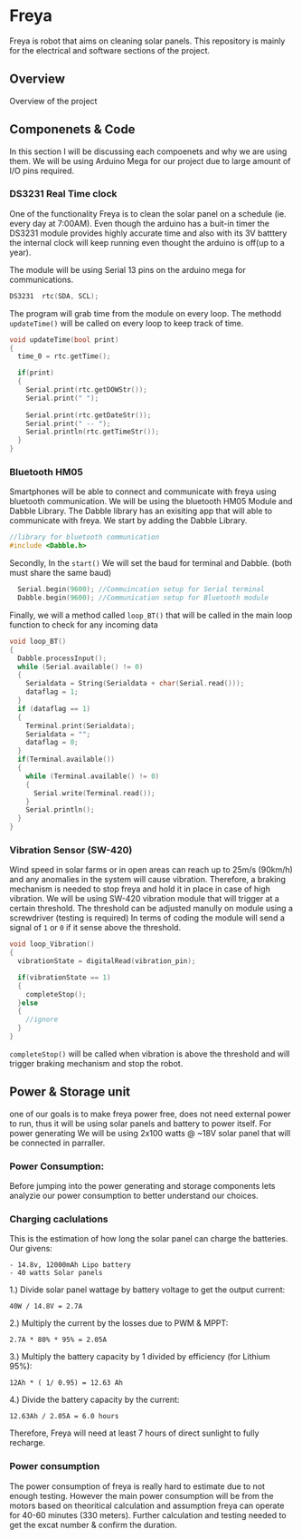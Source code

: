 # Freya
Freya is robot that aims on cleaning solar panels. This repository is mainly for the electrical and software sections of the project.

## Overview
  Overview of the project
## Componenets & Code
  In this section I will be discussing each compoenets and why we are using them. We will be using Arduino Mega for our project due to large amount of I/O pins required.
### DS3231 Real Time clock
One of the functionality Freya is to clean the solar panel on a schedule (ie. every day at 7:00AM). Even though the arduino has a buit-in timer the DS3231 module provides highly accurate time and also with its 3V batttery the internal clock will keep running even thought the arduino is off(up to a year).

The module will be using Serial 13 pins on the arduino mega for communications.
```c++ 
DS3231  rtc(SDA, SCL);
```
The program will grab time from the module on every loop. The methodd ```updateTime()``` will be called on every loop to keep track of time.
```c++
void updateTime(bool print)
{
  time_0 = rtc.getTime();

  if(print)
  {
    Serial.print(rtc.getDOWStr());
    Serial.print(" ");
  
    Serial.print(rtc.getDateStr());
    Serial.print(" -- ");
    Serial.println(rtc.getTimeStr()); 
  }
}
```
### Bluetooth HM05
Smartphones will be able to connect and communicate with freya using bluetooth communication. We will be using the bluetooth HM05 Module and Dabble Library. The Dabble library has an exisiting app that will able to communicate with freya.
We start by adding the Dabble Library.
```c++
//library for bluetooth communication
#include <Dabble.h>
```
Secondly, In the ```start()``` We will set the baud for terminal and Dabble. (both must share the same baud)
```c++
  Serial.begin(9600); //Commuincation setup for Serial terminal
  Dabble.begin(9600); //Communication setup for Bluetooth module
```
Finally, we will a method called ```loop_BT()``` that will be called in the main loop function to check for any incoming data
```c++
void loop_BT()
{
  Dabble.processInput();
  while (Serial.available() != 0)
  {
    Serialdata = String(Serialdata + char(Serial.read()));
    dataflag = 1;
  }
  if (dataflag == 1)
  {
    Terminal.print(Serialdata);
    Serialdata = "";
    dataflag = 0;
  }
  if(Terminal.available())
  {
    while (Terminal.available() != 0)
    {
      Serial.write(Terminal.read());
    }
    Serial.println();
  }
}
```
### Vibration Sensor (SW-420)
Wind speed in solar farms or in open areas can reach up to 25m/s (90km/h) and any anomalies in the system will cause vibration. Therefore, a braking mechanism is needed to stop freya and hold it in place in case of high vibration.
We will be using SW-420 vibration module that will trigger at a certain threshold. The threshold can be adjusted manully on module using a screwdriver (testing is required)
In terms of coding the module will send a signal of ```1``` or ```0``` if it sense above the threshold.
```c++
void loop_Vibration()
{
  vibrationState = digitalRead(vibration_pin);

  if(vibrationState == 1)
  {
    completeStop();
  }else
  {
    //ignore
  }
}
```
```completeStop()``` will be called when vibration is above the threshold and will trigger braking mechanism and stop the robot.
## Power & Storage unit
one of our goals is to make freya power free, does not need external power to run, thus it will be using solar panels and battery to power itself. For power generating We will be using 2x100 watts @ ~18V solar panel that will be connected in parraller.

### Power Consumption:
  Before jumping into the power generating and storage components lets analyzie our power consumption to better understand our choices.

### Charging caclulations
This is the estimation of how long the solar panel can charge the batteries.
Our givens:
```
- 14.8v, 12000mAh Lipo battery
- 40 watts Solar panels
```
1.) Divide solar panel wattage by battery voltage to get the output current:
```
40W / 14.8V = 2.7A
```
2.) Multiply the current by the losses due to PWM & MPPT:
```
2.7A * 80% * 95% = 2.05A
```
3.) Multiply the battery capacity by 1 divided by efficiency (for Lithium 95%):
```
12Ah * ( 1/ 0.95) = 12.63 Ah
```
4.) Divide the battery capacity by the current:
```
12.63Ah / 2.05A = 6.0 hours
```
Therefore, Freya will need at least 7 hours of direct sunlight to fully recharge.
### Power consumption
The power consumption of freya is really hard to estimate due to not enough testing. However the main power consumption will be from the motors based on theoritical calculation and assumption freya can operate for 40-60 minutes (330 meters). Further calculation and testing needed to get the excat number & confirm the duration.
